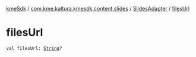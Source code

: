 [kmeSdk](../../index.md) / [com.kme.kaltura.kmesdk.content.slides](../index.md) / [SlidesAdapter](index.md) / [filesUrl](./files-url.md)

# filesUrl

`val filesUrl: `[`String`](https://kotlinlang.org/api/latest/jvm/stdlib/kotlin/-string/index.html)`?`